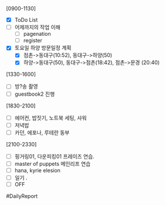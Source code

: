 [0900-1130]
- [x] ToDo List 
- [ ] 어제까지의 작업 이해 
	- [ ] pagenation 
	- [ ] register
- [x] 토요일 하양 방문일정 계획 
	- [x] 점촌->동대구(10:52), 동대구->하양(50)
	- [x] 하양->동대구(50), 동대구->점촌(18:42), 점촌->문경 (20:40) 

[1330-1600] 
- [ ] 방?송 촬영
- [ ] guestbook2 진행

[1830-2100]
- [ ] 에어컨, 밥짓기, 노트북 세팅, 샤워 
- [ ] 저녁밥 
- [ ] 카던, 에포나, 루테란 동부

[2100-2330]
- [ ] 핑거링01, 다운피킹01 프레이즈 연습.
- [ ] master of puppets 메인리프 연습
- [ ] hana, kyrie elesion 
- [ ] 일기
	.
- [ ] OFF

#DailyReport 